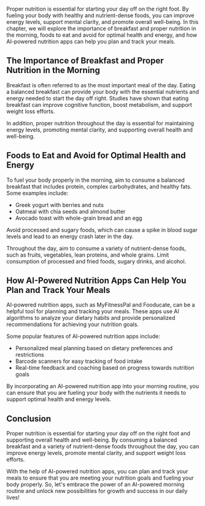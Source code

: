 
Proper nutrition is essential for starting your day off on the right foot. By fueling your body with healthy and nutrient-dense foods, you can improve energy levels, support mental clarity, and promote overall well-being. In this chapter, we will explore the importance of breakfast and proper nutrition in the morning, foods to eat and avoid for optimal health and energy, and how AI-powered nutrition apps can help you plan and track your meals.

The Importance of Breakfast and Proper Nutrition in the Morning
---------------------------------------------------------------

Breakfast is often referred to as the most important meal of the day. Eating a balanced breakfast can provide your body with the essential nutrients and energy needed to start the day off right. Studies have shown that eating breakfast can improve cognitive function, boost metabolism, and support weight loss efforts.

In addition, proper nutrition throughout the day is essential for maintaining energy levels, promoting mental clarity, and supporting overall health and well-being.

Foods to Eat and Avoid for Optimal Health and Energy
----------------------------------------------------

To fuel your body properly in the morning, aim to consume a balanced breakfast that includes protein, complex carbohydrates, and healthy fats. Some examples include:

* Greek yogurt with berries and nuts
* Oatmeal with chia seeds and almond butter
* Avocado toast with whole-grain bread and an egg

Avoid processed and sugary foods, which can cause a spike in blood sugar levels and lead to an energy crash later in the day.

Throughout the day, aim to consume a variety of nutrient-dense foods, such as fruits, vegetables, lean proteins, and whole grains. Limit consumption of processed and fried foods, sugary drinks, and alcohol.

How AI-Powered Nutrition Apps Can Help You Plan and Track Your Meals
--------------------------------------------------------------------

AI-powered nutrition apps, such as MyFitnessPal and Fooducate, can be a helpful tool for planning and tracking your meals. These apps use AI algorithms to analyze your dietary habits and provide personalized recommendations for achieving your nutrition goals.

Some popular features of AI-powered nutrition apps include:

* Personalized meal planning based on dietary preferences and restrictions
* Barcode scanners for easy tracking of food intake
* Real-time feedback and coaching based on progress towards nutrition goals

By incorporating an AI-powered nutrition app into your morning routine, you can ensure that you are fueling your body with the nutrients it needs to support optimal health and energy levels.

Conclusion
----------

Proper nutrition is essential for starting your day off on the right foot and supporting overall health and well-being. By consuming a balanced breakfast and a variety of nutrient-dense foods throughout the day, you can improve energy levels, promote mental clarity, and support weight loss efforts.

With the help of AI-powered nutrition apps, you can plan and track your meals to ensure that you are meeting your nutrition goals and fueling your body properly. So, let's embrace the power of an AI-powered morning routine and unlock new possibilities for growth and success in our daily lives!

